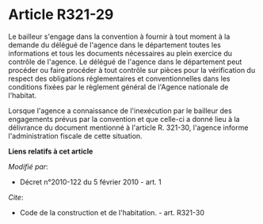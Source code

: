 # Article R321-29

Le bailleur s'engage dans la convention à fournir à tout moment à la demande du délégué de l'agence dans le département
toutes les informations et tous les documents nécessaires au plein exercice du contrôle de l'agence. Le délégué de l'agence
dans le département peut procéder ou faire procéder à tout contrôle sur pièces pour la vérification du respect des
obligations réglementaires et conventionnelles dans les conditions fixées par le règlement général de l'Agence nationale de
l'habitat.

Lorsque l'agence a connaissance de l'inexécution par le bailleur des engagements prévus par la convention et que celle-ci a
donné lieu à la délivrance du document mentionné à l'article R. 321-30, l'agence informe l'administration fiscale de cette
situation.

**Liens relatifs à cet article**

_Modifié par_:

  - Décret n°2010-122 du 5 février 2010 - art. 1

_Cite_:

  - Code de la construction et de l'habitation. - art. R321-30
